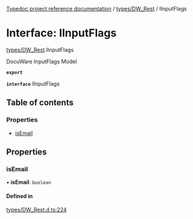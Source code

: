 [Typedoc project reference documentation](../README.md) / [types/DW_Rest](../modules/types_dw_rest.md) / IInputFlags

# Interface: IInputFlags

[types/DW_Rest](../modules/types_dw_rest.md).IInputFlags

DocuWare InputFlags Model

**`export`**

**`interface`** IInputFlags

## Table of contents

### Properties

- [isEmail](types_dw_rest.iinputflags.md#isemail)

## Properties

### isEmail

• **isEmail**: `boolean`

#### Defined in

[types/DW_Rest.d.ts:224](https://github.com/DocuWare/REST-Sample-TS/blob/beb3ada/src/types/DW_Rest.d.ts#L224)
